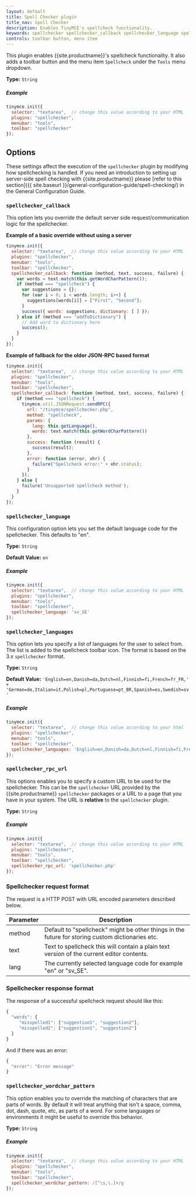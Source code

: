 ```yaml
---
layout: default
title: Spell Checker plugin
title_nav: Spell Checker
description: Enables TinyMCE's spellcheck functionality.
keywords: spellchecker spellchecker_callback spellchecker_language spellchecker_languages spellchecker_rpc_url spellchecker_wordchar_pattern
controls: toolbar button, menu item
---
```


This plugin enables {{site.productname}}'s spellcheck functionality. It also adds a toolbar button and the menu item `Spellcheck` under the `Tools` menu dropdown.

**Type:** `String`

##### Example

```js
tinymce.init({
  selector: "textarea",  // change this value according to your HTML
  plugins: "spellchecker",
  menubar: "tools",
  toolbar: "spellchecker"
});
```

## Options

These settings affect the execution of the `spellchecker` plugin by modifying how spellchecking is handled. If you need an introduction to setting up server-side spell checking with {{site.productname}} please [refer to this section]({{ site.baseurl }}/general-configuration-guide/spell-checking/) in the General Configuration Guide.

### `spellchecker_callback`

This option lets you override the default server side request/communication logic for the spellchecker.

**Example of a basic override without using a server**

```js
tinymce.init({
  selector: "textarea",  // change this value according to your HTML
  plugins: "spellchecker",
  menubar: "tools",
  toolbar: "spellchecker",
  spellchecker_callback: function (method, text, success, failure) {
    var words = text.match(this.getWordCharPattern());
    if (method === "spellcheck") {
      var suggestions = {};
      for (var i = 0; i < words.length; i++) {
        suggestions[words[i]] = ["First", "Second"];
      }
      success({ words: suggestions, dictionary: [ ] });
    } else if (method === "addToDictionary") {
      // Add word to dictionary here
      success();
    }
  }
});
```

**Example of fallback for the older JSON-RPC based format**

```js
tinymce.init({
  selector: "textarea",  // change this value according to your HTML
  plugins: "spellchecker",
  menubar: "tools",
  toolbar: "spellchecker",
  spellchecker_callback: function (method, text, success, failure) {
    if (method === "spellcheck") {
      tinymce.util.JSONRequest.sendRPC({
        url: "/tinymce/spellchecker.php",
        method: "spellcheck",
        params: {
          lang: this.getLanguage(),
          words: text.match(this.getWordCharPattern())
        },
        success: function (result) {
          success(result);
        },
        error: function (error, xhr) {
          failure("Spellcheck error:" + xhr.status);
        }
      });
    } else {
      failure('Unsupported spellcheck method');
    }
  }
});
```

### `spellchecker_language`

This configuration option lets you set the default language code for the spellchecker. This defaults to "en".

**Type:** `String`

**Default Value:**  `en`

##### Example

```js
tinymce.init({
  selector: "textarea",  // change this value according to your HTML
  plugins: "spellchecker",
  menubar: "tools",
  toolbar: "spellchecker",
  spellchecker_language: 'sv_SE'
});
```

### `spellchecker_languages`

This option lets you specify a list of languages for the user to select from. The list is added to the spellcheck toolbar icon. The format is based on the 3.x `spellchecker` format.

**Type:** `String`

**Default Value:** `'English=en,Danish=da,Dutch=nl,Finnish=fi,French=fr_FR,' +
    'German=de,Italian=it,Polish=pl,Portuguese=pt_BR,Spanish=es,Swedish=sv'`

##### Example

```js
tinymce.init({
  selector: "textarea",  // change this value according to your html
  plugins: "spellchecker",
  menubar: "tools",
  toolbar: "spellchecker",
  spellchecker_languages: 'English=en,Danish=da,Dutch=nl,Finnish=fi,French=fr_FR,' + 'German=de,Italian=it,Polish=pl,Portuguese=pt_BR,Spanish=es,Swedish=sv'
});
```

### `spellchecker_rpc_url`

This options enables you to specify a custom URL to be used for the spellchecker. This can be the `spellchecker` URL provided by the {{site.productname}} `spellchecker` packages or a URL to a page that you have in your system. The URL is **relative** to the `spellchecker` plugin.

**Type:** `String`

##### Example

```js
tinymce.init({
  selector: "textarea",  // change this value according to your HTML
  plugins: "spellchecker",
  menubar: "tools",
  toolbar: "spellchecker",
  spellchecker_rpc_url: 'spellchecker.php'
});
```

### Spellchecker request format

The request is a HTTP POST with URL encoded parameters described below.

| Parameter | Description |
|-----------|-------------|
| method    | Default to "spellcheck" might be other things in the future for storing custom dictionaries etc. |
| text      | Text to spellcheck this will contain a plain text version of the current editor contents. |
| lang      | The currently selected language code for example "en" or "sv_SE". |

### Spellchecker response format

The response of a successful spellcheck request should like this:

```js
{
  "words": {
     "misspelled1": ["suggestion1", "suggestion2"],
     "misspelled2": ["suggestion1", "suggestion2"]
  }
}
```

And if there was an error:

```js
{
  "error": "Error message"
}
```

### `spellchecker_wordchar_pattern`

This option enables you to override the matching of characters that are parts of words. By default it will treat anything that isn't a space, comma, dot, dash, quote, etc, as parts of a word. For some languages or environments it might be useful to override this behavior.

**Type:** `String`

##### Example

```js
tinymce.init({
  selector: "textarea",  // change this value according to your HTML
  plugins: "spellchecker",
  menubar: "tools",
  toolbar: "spellchecker",
  spellchecker_wordchar_pattern: /[^\s,\.]+/g
});
```
